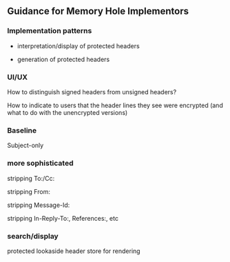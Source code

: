## Guidance for Memory Hole Implementors

### Implementation patterns

 * interpretation/display of protected headers

 * generation of protected headers

### UI/UX

How to distinguish signed headers from unsigned headers?

How to indicate to users that the header lines they see were encrypted
(and what to do with the unencrypted versions)

### Baseline

Subject-only

### more sophisticated

stripping To:/Cc:

stripping From:

stripping Message-Id:

stripping In-Reply-To:, References:, etc


### search/display

protected lookaside header store for rendering
